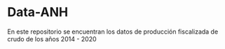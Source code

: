 # Data-ANH
En este repositorio se encuentran los datos de producción fiscalizada de crudo de los años 2014 - 2020
